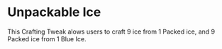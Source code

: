 # Unpackable Ice

This Crafting Tweak alows users to craft 9 ice from 1 Packed ice, and 9 Packed ice from 1 Blue Ice.
